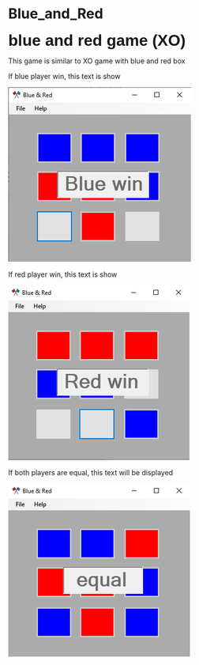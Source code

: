# Blue_and_Red

<b style="font-size: xx-large; font-family: Arial, Helvetica, sans-serif;">
blue and red game (XO)
</b>

<p>This game is similar to XO game with blue and red box</p>
<p>If blue player win, this text is show</p>
<img src="Images/Blue_win.png" alt="">
<p>If red player win, this text is show</p>
<img src="Images/Red_win.png" alt="">
<p>If both players are equal, this text will be displayed</p>
<img src="Images/equal.png" alt="">
